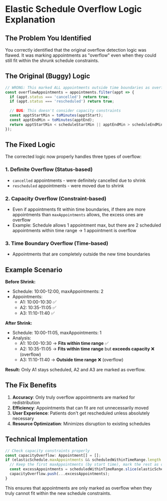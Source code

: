 # Elastic Schedule Overflow Logic Explanation

## The Problem You Identified

You correctly identified that the original overflow detection logic was flawed. It was marking appointments as "overflow" even when they could still fit within the shrunk schedule constraints.

## The Original (Buggy) Logic

```typescript
// WRONG: This marked ALL appointments outside time boundaries as overflow
const overflowAppointments = appointments.filter(appt => {
  if (appt.status === 'cancelled') return true;
  if (appt.status === 'rescheduled') return true;
  
  // BUG: This doesn't consider capacity constraints
  const apptStartMin = toMinutes(apptStart);
  const apptEndMin = toMinutes(apptEnd);
  return apptStartMin < scheduleStartMin || apptEndMin > scheduleEndMin;
});
```

## The Fixed Logic

The corrected logic now properly handles three types of overflow:

### 1. **Definite Overflow** (Status-based)
- `cancelled` appointments - were definitely cancelled due to shrink
- `rescheduled` appointments - were moved due to shrink

### 2. **Capacity Overflow** (Constraint-based)
- Even if appointments fit within time boundaries, if there are more appointments than `maxAppointments` allows, the excess ones are overflow
- Example: Schedule allows 1 appointment max, but there are 2 scheduled appointments within time range → 1 appointment is overflow

### 3. **Time Boundary Overflow** (Time-based)
- Appointments that are completely outside the new time boundaries

## Example Scenario

**Before Shrink:**
- Schedule: 10:00-12:00, maxAppointments: 2
- Appointments: 
  - A1: 10:00-10:30 ✅
  - A2: 10:35-11:05 ✅  
  - A3: 11:10-11:40 ✅

**After Shrink:**
- Schedule: 10:00-11:05, maxAppointments: 1
- Analysis:
  - A1: 10:00-10:30 → **Fits within time range** ✅
  - A2: 10:35-11:05 → **Fits within time range** but **exceeds capacity** ❌ (overflow)
  - A3: 11:10-11:40 → **Outside time range** ❌ (overflow)

**Result:** Only A1 stays scheduled, A2 and A3 are marked as overflow.

## The Fix Benefits

1. **Accuracy**: Only truly overflow appointments are marked for redistribution
2. **Efficiency**: Appointments that can fit are not unnecessarily moved
3. **User Experience**: Patients don't get rescheduled unless absolutely necessary
4. **Resource Optimization**: Minimizes disruption to existing schedules

## Technical Implementation

```typescript
// Check capacity constraints properly
const capacityOverflow: Appointment[] = [];
if (elasticSchedule.maxAppointments && scheduledWithinTimeRange.length > elasticSchedule.maxAppointments) {
  // Keep the first maxAppointments (by start time), mark the rest as overflow
  const excessAppointments = scheduledWithinTimeRange.slice(elasticSchedule.maxAppointments);
  capacityOverflow.push(...excessAppointments);
}
```

This ensures that appointments are only marked as overflow when they truly cannot fit within the new schedule constraints.
